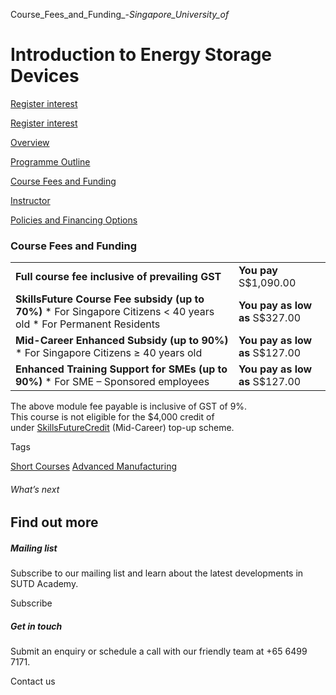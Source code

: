 Course_Fees_and_Funding_-_Singapore_University_of_



Introduction to Energy Storage Devices
======================================

[Register interest](/admissions/academy/short-courses/short-courses-register-your-interest/?coursename=introduction-to-energy-storage-devices)

[Register interest](/admissions/academy/short-courses/short-courses-register-your-interest/?coursename=introduction-to-energy-storage-devices)

[Overview](/course/introduction-to-energy-storage-devices/#tabs)

[Programme Outline](/course/introduction-to-energy-storage-devices/programme-outline/#tabs)

[Course Fees and Funding](/course/introduction-to-energy-storage-devices/course-fees-and-funding/#tabs)

[Instructor](/course/introduction-to-energy-storage-devices/instructor/#tabs)

[Policies and Financing Options](/course/introduction-to-energy-storage-devices/policies-and-financing-options/#tabs)

### Course Fees and Funding

|  |  |
| --- | --- |
| **Full course fee inclusive of prevailing GST** | **You pay**  S$1,090.00 |
| **SkillsFuture Course Fee subsidy (up to 70%)**  * For Singapore Citizens < 40 years old * For Permanent Residents | **You pay as low as**  S$327.00 |
| **Mid-Career Enhanced Subsidy (up to 90%)**  * For Singapore Citizens ≥ 40 years old | **You pay as low as**  S$127.00 |
| **Enhanced Training Support for SMEs (up to 90%)**  * For SME – Sponsored employees | **You pay as low as**  S$127.00 |

The above module fee payable is inclusive of GST of 9%.  
This course is not eligible for the $4,000 credit of under [SkillsFuture](http://www.skillsfuture.gov.sg/credit)[Credit](http://www.skillsfuture.gov.sg/credit) (Mid-Career) top-up scheme.

Tags

[Short Courses](/admissions/academy/courses-and-modules/?academy-type-course=780)
[Advanced Manufacturing](/admissions/academy/courses-and-modules/?discipline=841)

###### What’s next

Find out more
-------------

##### Mailing list

Subscribe to our mailing list and learn about the latest developments in SUTD Academy.

Subscribe

##### Get in touch

Submit an enquiry or schedule a call with our friendly team at +65 6499 7171.

Contact us

